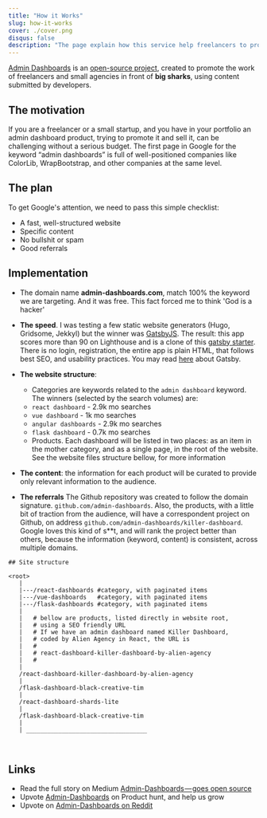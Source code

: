 ```yaml
---
title: "How it Works"
slug: how-it-works
cover: ./cover.png
disqus: false
description: "The page explain how this service help freelancers to promote their work."
---
```


[Admin Dashboards](https://appseed.us/admin-dashboards) is an [open-source project](https://github.com/admin-dashboards/), created to promote the work of freelancers and small agencies in front of **big sharks**, using content submitted by developers.  

## The motivation

If you are a freelancer or a small startup, and you have in your portfolio an admin dashboard product, trying to promote it and sell it, can be challenging without a serious budget. The first page in Google for the keyword “admin dashboards” is full of well-positioned companies like ColorLib, WrapBootstrap, and other companies at the same level.

## The plan 

To get Google's attention, we need to pass this simple checklist:
 - A fast, well-structured website
 - Specific content
 - No bullshit or spam 
 - Good referrals  

## Implementation

 - The domain name **admin-dashboards.com**, match 100% the keyword we are targeting. And it was free. This fact forced me to think 'God is a hacker' 
 
 - **The speed**. I was testing a few static website generators (Hugo, Gridsome, Jekkyl) but the winner was [GatsbyJS](https://www.gatsbyjs.org/). The result: this app scores more than 90 on Lighthouse and is a clone of this [gatsby starter](https://www.gatsbyjs.org/starters/GatsbyCentral/gatsby-v2-starter-lumen/). There is no login, registration, the entire app is plain HTML, that follows best SEO, and usability practices. You may read [here](https://www.gatsbyjs.org/docs/conceptual-guide/) about Gatsby.  

 - **The website structure**:
    - Categories are keywords related to the `admin dashboard` keyword. The winners (selected by the search volumes) are:
    - `react dashboard` - 2.9k mo searches
    - `vue dashboard` - 1k mo searches
    - `angular dashboards` - 2.9k mo searches
    - `flask dashboard` - 0.7k mo searches
    - Products. Each dashboard will be listed in two places: as an item in the mother category, and as a single page, in the root of the website. See the website files structure bellow, for more information

 - **The content**: the information for each product will be curated to provide only relevant information to the audience. 
 
 - **The referrals** The Github repository was created to follow the domain signature. `github.com/admin-dashboards`. Also, the products, with a little bit of traction from the audience, will have a correspondent project on Github, on address `github.com/admin-dashboards/killer-dashboard`. Google loves this kind of s**t, and will rank the project better than others, because the information (keyword, content) is consistent, across multiple domains.    

```
## Site structure

<root>
   |
   |---/react-dashboards #category, with paginated items
   |---/vue-dashboards   #category, with paginated items
   |---/flask-dashboards #category, with paginated items
   |
   |   # bellow are products, listed directly in website root, 
   |   # using a SEO friendly URL
   |   # If we have an admin dashboard named Killer Dashboard, 
   |   # coded by Alien Agency in React, the URL is
   |   #
   |   # react-dashboard-killer-dashboard-by-alien-agency  
   |   #
   |
   /react-dashboard-killer-dashboard-by-alien-agency 
   |
   /flask-dashboard-black-creative-tim 
   |
   /react-dashboard-shards-lite
   |
   /flask-dashboard-black-creative-tim
   |
   | __________________________________
```

<br />

## Links

 - Read the full story on Medium [Admin-Dashboards — goes open source](https://medium.com/@appseed.us/admin-dashboards-com-goes-open-source-2a95862b5eab)
 - Upvote [Admin-Dashboards](https://www.producthunt.com/posts/admin-dashboards) on Product hunt, and help us grow
 - Upvote on [Admin-Dashboards on Reddit](https://www.reddit.com/r/reactjs/comments/c64vw2/react_dashboards_opensource_released_under_the/)
